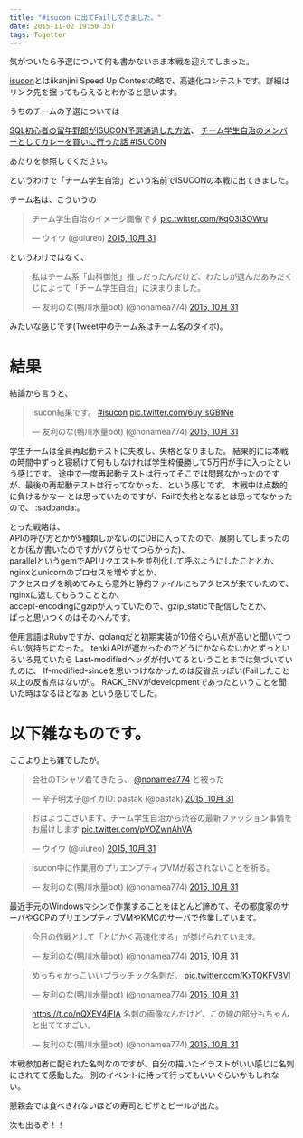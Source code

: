 ```yaml
---
title: "#isucon に出てFailしてきました。"
date: 2015-11-02 19:50 JST
tags: Togetter
---
```


気がついたら予選について何も書かないまま本戦を迎えてしまった。

[isucon](http://isucon.net/archives/45166636.html)とはiikanjini Speed Up Contestの略で、高速化コンテストです。詳細はリンク先を掘ってもらえるとわかると思います。

うちのチームの予選については

[SQL初心者の留年野郎がISUCON予選通過した方法](http://uiuru.tumblr.com/post/130001128318/isucon5)、
[チーム学生自治のメンバーとしてカレーを買いに行った話 #ISUCON](http://pastak-diary.hatenadiary.com/entry/2015/09/28/141100)

あたりを参照してください。

というわけで「チーム学生自治」という名前でISUCONの本戦に出てきました。

チーム名は、こういうの

<blockquote class="twitter-tweet" lang="ja"><p lang="ja" dir="ltr">チーム学生自治のイメージ画像です <a href="https://t.co/KqO3I3OWru">pic.twitter.com/KqO3I3OWru</a></p>&mdash; ウイウ (@uiureo) <a href="https://twitter.com/uiureo/status/660267238717452288">2015, 10月 31</a></blockquote>
<script async src="//platform.twitter.com/widgets.js" charset="utf-8"></script>

というわけではなく、

<blockquote class="twitter-tweet" lang="ja"><p lang="ja" dir="ltr">私はチーム系「山科御池」推しだったんだけど、わたしが選んだあみだくじによって「チーム学生自治」に決まりました。</p>&mdash; 友利のな(鴨川水量bot) (@nonamea774) <a href="https://twitter.com/nonamea774/status/660267481060143104">2015, 10月 31</a></blockquote>

みたいな感じです(Tweet中のチーム系はチーム名のタイポ)。

# 結果

結論から言うと、

<blockquote class="twitter-tweet" lang="ja"><p lang="ja" dir="ltr">isucon結果です。 <a href="https://twitter.com/hashtag/isucon?src=hash">#isucon</a> <a href="https://t.co/6uy1sGBfNe">pic.twitter.com/6uy1sGBfNe</a></p>&mdash; 友利のな(鴨川水量bot) (@nonamea774) <a href="https://twitter.com/nonamea774/status/660394930766872576">2015, 10月 31</a></blockquote>

学生チームは全員再起動テストに失敗し、失格となりました。
結果的には本戦の時間中ずっと寝続けて何もしなければ学生枠優勝して5万円が手に入ったという感じです。
途中で一度再起動テストは行ってそこでは問題なかったのですが、最後の再起動テストは行ってなかった、という感じです。
本戦中は点数的に負けるかなー とは思っていたのですが、Failで失格となるとは思ってなかったので、
:sadpanda:。

とった戦略は、<br />
APIの呼び方とかが5種類しかないのにDBに入ってたので、展開してしまったのとか(私が書いたのですがバグらせてつらかった)、<br />
parallelというgemでAPIリクエストを並列化して呼ぶようにしたこととか、<br />
nginxとunicornのプロセスを増やすとか、<br />
アクセスログを眺めてみたら意外と静的ファイルにもアクセスが来ていたので、nginxに返してもらうこととか、<br />
accept-encodingにgzipが入っていたので、gzip_staticで配信したとか、<br />
ぱっと思いつくのはそのへんです。

使用言語はRubyですが、golangだと初期実装が10倍ぐらい点が高いと聞いてつらい気持ちになった。
tenki APIが遅かったのでどうにかならないかとずっといろいろ見ていたら
Last-modifiedヘッダが付いてるということまでは気づいていたのに、
If-modified-sinceを思いつけなかったのは反省点っぽい(Failしたこと以上の反省点はないが)。
RACK_ENVがdevelopmentであったということを聞いた時はなるほどなぁ という感じでした。

# 以下雑なものです。

ここより上も雑でしたが。

<blockquote class="twitter-tweet" lang="ja"><p lang="ja" dir="ltr">会社のTシャツ着てきたら、 <a href="https://twitter.com/nonamea774">@nonamea774</a> と被った</p>&mdash; 辛子明太子@イカID: pastak (@pastak) <a href="https://twitter.com/pastak/status/660257452735115264">2015, 10月 31</a></blockquote>

<blockquote class="twitter-tweet" lang="ja"><p lang="ja" dir="ltr">おはようございます、チーム学生自治から渋谷の最新ファッション事情をお届けします <a href="https://t.co/pVOZwnAhVA">pic.twitter.com/pVOZwnAhVA</a></p>&mdash; ウイウ (@uiureo) <a href="https://twitter.com/uiureo/status/660262216311017472">2015, 10月 31</a></blockquote>

<blockquote class="twitter-tweet" lang="ja"><p lang="ja" dir="ltr">isucon中に作業用のプリエンプティブVMが殺されないことを祈る。</p>&mdash; 友利のな(鴨川水量bot) (@nonamea774) <a href="https://twitter.com/nonamea774/status/660269042364628992">2015, 10月 31</a></blockquote>

最近手元のWindowsマシンで作業することをほとんど諦めて、その都度家のサーバやGCPのプリエンプティブVMやKMCのサーバで作業しています。

<blockquote class="twitter-tweet" lang="ja"><p lang="ja" dir="ltr">今日の作戦として「とにかく高速化する」が挙げられています。</p>&mdash; 友利のな(鴨川水量bot) (@nonamea774) <a href="https://twitter.com/nonamea774/status/660269381281144832">2015, 10月 31</a></blockquote>

<blockquote class="twitter-tweet" lang="ja"><p lang="ja" dir="ltr">めっちゃかっこいいプラッチック名刺だ。 <a href="https://t.co/KxTQKFV8Vl">pic.twitter.com/KxTQKFV8Vl</a></p>&mdash; 友利のな(鴨川水量bot) (@nonamea774) <a href="https://twitter.com/nonamea774/status/660266516173058048">2015, 10月 31</a></blockquote>
<blockquote class="twitter-tweet" lang="ja"><p lang="ja" dir="ltr"><a href="https://t.co/nQXEV4jFIA">https://t.co/nQXEV4jFIA</a> 名刺の画像なんだけど、この線の部分もちゃんと出ててすごい。</p>&mdash; 友利のな(鴨川水量bot) (@nonamea774) <a href="https://twitter.com/nonamea774/status/660268325872664576">2015, 10月 31</a></blockquote>

本戦参加者に配られた名刺なのですが、自分の描いたイラストがいい感じに名刺にされてて感動した。
別のイベントに持って行ってもいいぐらいかもしれない。

懇親会では食べきれないほどの寿司とピザとビールが出た。

次も出るぞ！！
